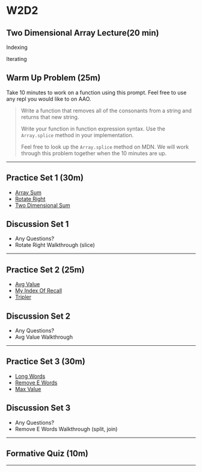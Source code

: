 # W2D2

## Two Dimensional Array Lecture(20 min)

Indexing

Iterating



## Warm Up Problem (25m)

Take 10 minutes to work on a function using this prompt.
Feel free to use any repl you would like to on AAO.

> Write a function that removes all of the
> consonants from a string and returns that new string.
>
> Write your function in function expression syntax.
> Use the `Array.splice` method in your implementation.
>
> Feel free to look up the `Array.splice` method on MDN.
We will work through this problem together when the 10 minutes are up.

---

## Practice Set 1 (30m)

- [Array Sum]
- [Rotate Right]
- [Two Dimensional Sum]

## Discussion Set 1

- Any Questions?
- Rotate Right Walkthrough (slice)

---

## Practice Set 2 (25m)

- [Avg Value]
- [My Index Of Recall]
- [Tripler]

## Discussion Set 2

- Any Questions?
- Avg Value Walkthrough

---

## Practice Set 3 (30m)

- [Long Words]
- [Remove E Words]
- [Max Value]

## Discussion Set 3

- Any Questions?
- Remove E Words Walkthrough (split, join)

---

## Formative Quiz (10m)

---

[array sum]: https://open.appacademy.io/learn/js-py---pt-nov-2021-online/week-2---intermediate-functions/array-sum
[rotate right]: https://open.appacademy.io/learn/js-py---pt-nov-2021-online/week-2---intermediate-functions/rotate-right
[two dimensional sum]: https://open.appacademy.io/learn/js-py---pt-nov-2021-online/week-2---intermediate-functions/two-dimensional-sum
[avg value]: https://open.appacademy.io/learn/js-py---pt-nov-2021-online/week-2---intermediate-functions/avg-val
[my index of recall]: https://open.appacademy.io/learn/js-py---pt-nov-2021-online/week-2---intermediate-functions/my-index-of-recall
[tripler]: https://open.appacademy.io/learn/js-py---pt-nov-2021-online/week-2---intermediate-functions/tripler
[long words]: https://open.appacademy.io/learn/js-py---pt-nov-2021-online/week-2---intermediate-functions/long-words
[remove e words]: https://open.appacademy.io/learn/js-py---pt-nov-2021-online/week-2---intermediate-functions/remove-e-words
[max value]: https://open.appacademy.io/learn/js-py---pt-nov-2021-online/week-2---intermediate-functions/max-value